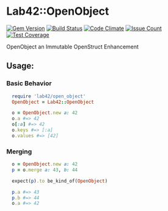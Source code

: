 
# Lab42::OpenObject

[![Gem Version](https://badge.fury.io/rb/lab42_open_object.svg)](http://badge.fury.io/rb/lab42_open_object)
[![Build Status](https://travis-ci.org/RobertDober/lab42_open_object.svg?branch=master)](https://travis-ci.org/RobertDober/lab42_open_object)
[![Code Climate](https://codeclimate.com/github/RobertDober/lab42_open_object/badges/gpa.svg)](https://codeclimate.com/github/RobertDober/lab42_open_object)
[![Issue Count](https://codeclimate.com/github/RobertDober/lab42_open_object/badges/issue_count.svg)](https://codeclimate.com/github/RobertDober/lab42_open_object)
[![Test Coverage](https://codeclimate.com/github/RobertDober/lab42_open_object/badges/coverage.svg)](https://codeclimate.com/github/RobertDober/lab42_open_object)

OpenObject an Immutable OpenStruct Enhancement

## Usage:

### Basic Behavior

```ruby literate
  require 'lab42/open_object'
  OpenObject = Lab42::OpenObject

  o = OpenObject.new a: 42
  o.a #=> 42
  o[:a] #=> 42
  o.keys #=> [:a]
  o.values #=> [42]
```


### Merging

```ruby literate
  o = OpenObject.new a: 42
  p = o.merge a: 43, b: 44

  expect(p).to be_kind_of(OpenObject)

  p.a #=> 43
  p.b #=> 44
  o.a #=> 42
```
